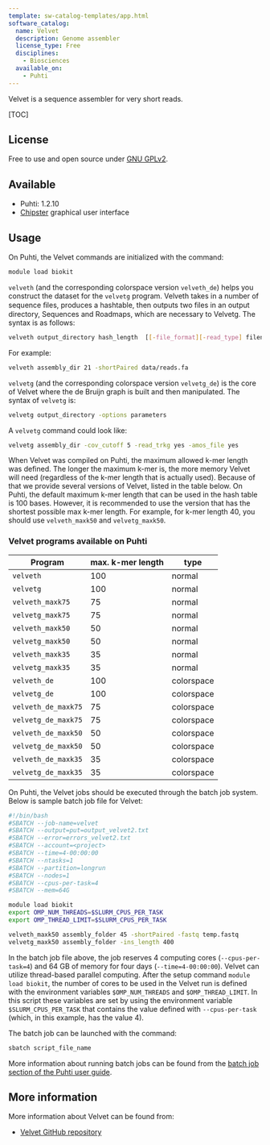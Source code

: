 ```yaml
---
template: sw-catalog-templates/app.html
software_catalog:
  name: Velvet
  description: Genome assembler
  license_type: Free
  disciplines:
    - Biosciences
  available_on:
    - Puhti
---
```


Velvet is a sequence assembler for very short reads.

[TOC]

## License

Free to use and open source under [GNU GPLv2](https://www.gnu.org/licenses/old-licenses/gpl-2.0.html).

## Available

- Puhti: 1.2.10
- [Chipster](https://chipster.csc.fi) graphical user interface

## Usage

On Puhti, the Velvet commands are initialized with the command:

```bash
module load biokit
```

`velveth` (and the corresponding colorspace version `velveth_de`) helps you construct the dataset for the `velvetg` program. Velveth takes in a number of sequence ﬁles, produces a hashtable, then outputs two files in an output directory, Sequences and Roadmaps, which are necessary to Velvetg. The syntax is as follows:

```bash
velveth output_directory hash_length  [[-file_format][-read_type] filename]
```

For example:

```bash
velveth assembly_dir 21 -shortPaired data/reads.fa
```

`velvetg` (and the corresponding colorspace version `velvetg_de`) is the core of Velvet where the de Bruijn graph is built and then manipulated. The syntax of `velvetg` is:

```bash
velvetg output_directory -options parameters
```

A `velvetg` command could look like:

```bash
velvetg assembly_dir -cov_cutoff 5 -read_trkg yes -amos_file yes
```
 
When Velvet was compiled on Puhti, the maximum allowed k-mer length was defined. The longer the maximum k-mer is, the more memory Velvet will need (regardless of the k-mer length that is actually used). Because of that we provide several versions of Velvet, listed in the table below. On Puhti, the default maximum k-mer length that can be used in the hash table is 100 bases. However, it is recommended to use the version that has the shortest possible max k-mer length. For example, for k-mer length 40, you should use `velveth_maxk50` and `velvetg_maxk50`.

### Velvet programs available on Puhti

| Program 	   | max. k-mer length | type |
|------------------|-------------------|------|
| `velveth` 	   | 100 	       |normal|
| `velvetg` 	   | 100 	       |normal|
| `velveth_maxk75`   | 75 	       |normal|
| `velvetg_maxk75`   | 75 	       |normal|
| `velveth_maxk50`   | 50 	       |normal|
| `velvetg_maxk50`   | 50 	       |normal|
| `velveth_maxk35`   | 35 	       |normal|
| `velvetg_maxk35`   | 35 	       |normal|
| `velveth_de` 	   | 100 	       |colorspace|
| `velvetg_de` 	   | 100 	       |colorspace|
| `velveth_de_maxk75`| 75 	       |colorspace|
| `velvetg_de_maxk75`| 75 	       |colorspace|
| `velveth_de_maxk50`| 50 	       |colorspace|
| `velvetg_de_maxk50`| 50 	       |colorspace|
| `velveth_de_maxk35`| 35 	       |colorspace|
| `velvetg_de_maxk35`| 35 	       |colorspace|

On Puhti, the Velvet jobs should be executed through the batch job system. Below is sample batch job file for Velvet:

```bash
#!/bin/bash
#SBATCH --job-name=velvet
#SBATCH --output=put=output_velvet2.txt
#SBATCH --error=errors_velvet2.txt
#SBATCH --account=<project>
#SBATCH --time=4-00:00:00
#SBATCH --ntasks=1
#SBATCH --partition=longrun
#SBATCH --nodes=1
#SBATCH --cpus-per-task=4
#SBATCH --mem=64G

module load biokit
export OMP_NUM_THREADS=$SLURM_CPUS_PER_TASK
export OMP_THREAD_LIMIT=$SLURM_CPUS_PER_TASK

velveth_maxk50 assembly_folder 45 -shortPaired -fastq temp.fastq
velvetg_maxk50 assembly_folder -ins_length 400
```

In the batch job file above, the job reserves 4 computing cores (`--cpus-per-task=4`) and 64 GB of memory for four days (`--time=4-00:00:00`). Velvet can utilize thread-based parallel computing. After the setup command `module load biokit`, the number of cores to be used in the Velvet run is defined with the environment variables `$OMP_NUM_THREADS` and `$OMP_THREAD_LIMIT`. In this script these variables are set by using the environment variable `$SLURM_CPUS_PER_TASK` that contains the value defined with `--cpus-per-task` (which, in this example, has the value 4).

The batch job can be launched with the command:

```bash
sbatch script_file_name
```

More information about running batch jobs can be found from the [batch job section of the Puhti user guide](../computing/running/getting-started.md).

## More information

More information about Velvet can be found from:

* [Velvet GitHub repository](https://github.com/dzerbino/velvet/)
